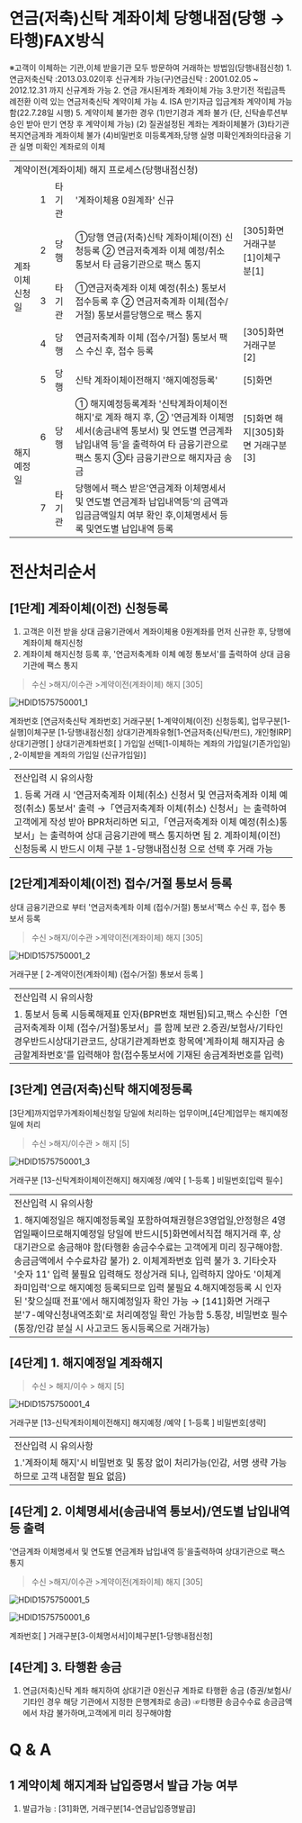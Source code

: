 # 연금(저축)신탁 계좌이체 당행내점(당행 → 타행)FAX방식
※고객이 이체하는 기관,이체 받을기관 모두 방문하여 거래하는 방법임(당행내점신청)
1.연금저축신탁 :2013.03.02이후 신규계좌
가능(구)연금신탁 : 2001.02.05 ~ 2012.12.31 까지 신규계좌
가능
2. 연금 개시된계좌 계좌이체 가능
3.만기전 적립금특례전환 이력 있는 연금저축신탁 계약이체 가능
4. ISA 만기자금 입금계좌 계약이체 가능함(22.7.28일 시행)
5. 계약이체 불가한 경우
(1)만기경과 계좌 불가 (단, 신탁솔루션부 승인 받아 만기 연장 후 계약이체 가능)
(2) 질권설정된 계좌는 계좌이체불가
(3)타기관 복지연금계좌 계좌이체 불가
(4)비밀번호 미등록계좌,당행 실명 미확인계좌의타금융 기관 실명 미확인 계좌로의 이체

<table><tbody><tr>
<td colspan="5">
계약이전(계좌이체) 해지 프로세스(당행내점신청)</td></tr><tr>
<td rowspan="5">계좌이체신청일</td>
<td>
1</td>
<td>
타기관</td>
<td>
'계좌이체용 0원계좌' 신규</td>
<td>
</td></tr><tr>
<td>
2</td>
<td>
당행</td>
<td>①당행 연금(저축)신탁 계좌이체(이전) 신청등록
② 연금저축계좌 이체 예정/취소 통보서 타 금융기관으로 팩스 통지</td>
<td>[305]화면
거래구분[1]이체구분[1]</td></tr><tr>
<td>
3</td>
<td>
타기관</td>
<td>①연금저축계좌 이체 예정(취소) 통보서 접수등록 후
② 연금저축계좌 이체(접수/거절) 통보서를당행으로 팩스 통지</td>
<td>
</td></tr><tr>
<td>
4</td>
<td>
당행</td>
<td>
연금저축계좌 이체 (접수/거절) 통보서 팩스 수신 후, 접수 등록</td>
<td>[305]화면
거래구분[2]</td></tr><tr>
<td>
5</td>
<td>
당행</td>
<td>
신탁 계좌이체이전해지 '해지예정등록'</td>
<td>
[5]화면</td></tr><tr>
<td rowspan="2">해지예정일</td>
<td>
6</td>
<td>
당행</td>
<td>① 해지예정등록계좌 '신탁계좌이체이전해지'로 계좌 해지 후,
② '연금계좌 이체명세서(송금내역 통보서) 및 연도별 연금계좌 납입내역 등'을 출력하여 타 금융기관으로 팩스 통지
③타 금융기관으로 해지자금 송금</td>
<td>[5]화면 해지[305]화면
거래구분[3]</td></tr><tr>
<td>
7</td>
<td>
타기관</td>
<td>당행에서 팩스 받은'연금계좌 이체명세서 및 연도별 연금계좌 납입내역등'의 금액과 입금금액일치 여부 확인 후,이체명세서 등록 및연도별 납입내역 등록</td>
<td>
</td></tr></tbody>
</table>


# 전산처리순서
## [1단계] 계좌이체(이전) 신청등록
1. 고객은 이전 받을 상대 금융기관에서 계좌이체용 0원계좌를 먼저 신규한 후, 당행에 계좌이체 해지신청
2. 계좌이체 해지신청 등록 후, '연금저축계좌 이체 예정 통보서'를 출력하여 상대 금융기관에 팩스 통지
> 수신 >해지/이수관 >계약이전(계좌이체) 해지 [305]

![HDID1575750001_1](HDID1575750001_1.jpg)

계좌번호 [연금저축신탁 계좌번호]
거래구분[ 1-계약이체(이전) 신청등록], 업무구분[1-실행]이체구분 [1-당행내점신청]
상대기관계좌유형[1-연금저축(신탁/펀드), 개인형IRP]
상대기관명[ ]
상대기관계좌번호[ ]
가입일 선택[1-이체하는 계좌의 가입일(기존가입일) , 2-이체받을 계좌의 가입일 (신규가입일)]

<table><tbody><tr>
<td>
전산입력 시 유의사항</td></tr><tr>
<td>1. 등록 거래 시 '연금저축계좌 이체(취소) 신청서 및 연금저축계좌 이체 예정(취소) 통보서' 출력
→「연금저축계좌 이체(취소) 신청서」는 출력하여 고객에게 작성 받아 BPR처리하면 되고,「연금저축계좌 이체 예정(취소)통보서」는 출력하여 상대 금융기관에 팩스 통지하면 됨
2. 계좌이체(이전) 신청등록 시 반드시 이체 구분 1-당행내점신청 으로 선택 후 거래 가능</td></tr></tbody>
</table>


## [2단계]계좌이체(이전) 접수/거절 통보서 등록
상대 금융기관으로 부터
'연금저축계좌 이체 (접수/거절) 통보서'팩스 수신 후, 접수 통보서 등록
> 수신 >해지/이수관 >계약이전(계좌이체) 해지 [305]

![HDID1575750001_2](HDID1575750001_2.jpg)

거래구분 [ 2-계약이전(계좌이체) (접수/거절) 통보서 등록 ]

<table><tbody><tr>
<td>
전산입력 시 유의사항</td></tr><tr>
<td>1. 통보서 등록 시등록해제표 인자(BPR번호 채번됨)되고,팩스 수신한「연금저축계좌 이체 (접수/거절)통보서」를 함께 보관
2.증권/보험사/기타인 경우반드시상대기관코드, 상대기관계좌번호 항목에'계좌이체 해지자금 송금할계좌번호'를 입력해야 함(접수통보서에 기재된 송금계좌번호를 입력)</td></tr></tbody>
</table>


## [3단계] 연금(저축)신탁 해지예정등록
[3단계]까지업무가계좌이체신청일 당일에 처리하는 업무이며,[4단계]업무는 해지예정일에 처리
> 수신 >해지/이수관 > 해지 [5]

![HDID1575750001_3](HDID1575750001_3.jpg)

거래구분 [13-신탁계좌이체이전해지]
해지예정
/예약
[ 1-등록 ]
비밀번호[입력 필수]

<table><tbody><tr>
<td>
전산입력 시 유의사항</td></tr><tr>
<td>1. 해지예정일은 해지예정등록일 포함하여채권형은3영업일,안정형은 4영업일째이므로해지예정일 당일에 반드시[5]화면에서직접 해지거래 후, 상대기관으로 송금해야 함(타행환 송금수수료는 고객에게 미리 징구해야함. 송금금액에서 수수료차감 불가)
2. 이체계좌번호 입력 불가
3. 기타숫자 '숫자 11' 입력 불필요
입력해도 정상거래 되나, 입력하지 않아도 '이체계좌미입력'으로 해지예정 등록되므로 입력 불필요
4.해지예정등록 시 인자된 '찾으실때 전표'에서 해지예정일자 확인 가능
→ [141]화면 거래구분'7-예약신청내역조회'로 처리예정일 확인 가능함
5.통장, 비밀번호 필수(통장/인감 분실 시 사고코드 동시등록으로 거래가능)</td></tr></tbody>
</table>


## [4단계] 1. 해지예정일 계좌해지
> 수신 > 해지/이수 > 해지 [5]

![HDID1575750001_4](HDID1575750001_4.jpg)

거래구분 [13-신탁계좌이체이전해지]
해지예정
/예약
[ 1-등록 ]
비밀번호[생략]

<table><tbody><tr>
<td>
전산입력 시 유의사항</td></tr><tr>
<td>
1.'계좌이체 해지'시 비밀번호 및 통장 없이 처리가능(인감, 서명 생략 가능하므로 고객 내점할 필요 없음)</td></tr></tbody>
</table>


## [4단계] 2. 이체명세서(송금내역 통보서)/연도별 납입내역 등 출력
'연금계좌 이체명세서 및 연도별 연금계좌 납입내역 등'을출력하여 상대기관으로 팩스 통지
> 수신 >해지/이수관 >계약이전(계좌이체) 해지 [305]

![HDID1575750001_5](HDID1575750001_5.jpg)


![HDID1575750001_6](HDID1575750001_6.jpg)

계좌번호[ ]
거래구분[3-이체명서서]이체구분[1-당행내점신청]
## [4단계] 3. 타행환 송금
1. 연금(저축)신탁 계좌 해지하여 상대기관 0원신규 계좌로 타행환 송금
(증권/보험사/기타인 경우 해당 기관에서 지정한 은행계좌로 송금)
☞타행환 송금수수료 송금금액에서 차감 불가하며,고객에게 미리 징구해야함
# Q & A
## 1 계약이체 해지계좌 납입증명서 발급 가능 여부
1. 발급가능 : [31]화면, 거래구분[14-연금납입증명발급]

